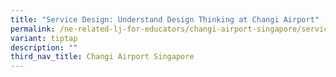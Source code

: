 ```yaml
---
title: "Service Design: Understand Design Thinking at Changi Airport"
permalink: /ne-related-lj-for-educators/changi-airport-singapore/service-design/
variant: tiptap
description: ""
third_nav_title: Changi Airport Singapore
---
```

